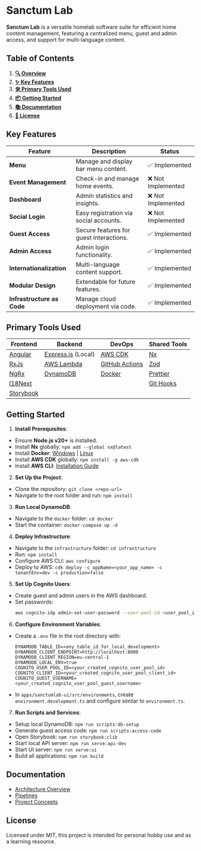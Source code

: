 # Sanctum Lab

**Sanctum Lab** is a versatile homelab software suite for efficient home content management, featuring a centralized menu, guest and admin access, and support for multi-language content.

## Table of Contents

1. **[🔍 Overview](#sanctum-lab)**
2. **[✨ Key Features](#key-features)**
3. **[🛠️ Primary Tools Used](#primary-tools-used)**
4. **[📦 Getting Started](#getting-started)**
5. **[📚 Documentation](#documentation)**
6. **[📜 License](#license)**

## Key Features

| **Feature**                | **Description**                         | **Status**         |
| -------------------------- | --------------------------------------- | ------------------ |
| **Menu**                   | Manage and display bar menu content.    | ✅ Implemented     |
| **Event Management**       | Check-in and manage home events.        | ❌ Not Implemented |
| **Dashboard**              | Admin statistics and insights.          | ❌ Not Implemented |
| **Social Login**           | Easy registration via social accounts.  | ❌ Not Implemented |
| **Guest Access**           | Secure features for guest interactions. | ✅ Implemented     |
| **Admin Access**           | Admin login functionality.              | ✅ Implemented     |
| **Internationalization**   | Multi-language content support.         | ✅ Implemented     |
| **Modular Design**         | Extendable for future features.         | ✅ Implemented     |
| **Infrastructure as Code** | Manage cloud deployment via code.       | ✅ Implemented     |

## Primary Tools Used

| **Frontend**                           | **Backend**                                  | **DevOps**                                            | **Shared Tools**                                                      |
| -------------------------------------- | -------------------------------------------- | ----------------------------------------------------- | --------------------------------------------------------------------- |
| [Angular](https://angular.io/)         | [Express.js](https://expressjs.com/) (Local) | [AWS CDK](https://aws.amazon.com/cdk/)                | [Nx](https://nx.dev/)                                                 |
| [RxJs](https://rxjs.dev/)              | [AWS Lambda](https://aws.amazon.com/lambda/) | [GitHub Actions](https://github.com/features/actions) | [Zod](https://zod.dev/)                                               |
| [NgRx](https://ngrx.io/)               | [DynamoDB](https://aws.amazon.com/dynamodb/) | [Docker](https://www.docker.com/)                     | [Prettier](https://prettier.io/)                                      |
| [I18Next](https://www.i18next.com/)    |                                              |                                                       | [Git Hooks](https://git-scm.com/book/en/v2/Customizing-Git-Git-Hooks) |
| [Storybook](https://storybook.js.org/) |                                              |                                                       |                                                                       |

## Getting Started

1. **Install Prerequisites**:

-   Ensure **Node.js v20+** is installed.
-   Install **Nx** globally: `npm add --global nx@latest`
-   Install **Docker**: [Windows](https://docs.docker.com/desktop/setup/install/windows-install/) | [Linux](https://docs.docker.com/desktop/setup/install/linux/)
-   Install **AWS CDK** globally: `npm install -g aws-cdk`
-   Install **AWS CLI**: [Installation Guide](https://docs.aws.amazon.com/cli/latest/userguide/getting-started-install.html)

2. **Set Up the Project**:

-   Clone the repository: `git clone <repo-url>`
-   Navigate to the root folder and run: `npm install`

3. **Run Local DynamoDB**:

-   Navigate to the `docker` folder: `cd docker`
-   Start the container: `docker-compose up -d`

4. **Deploy Infrastructure**:

-   Navigate to the `infrastructure` folder: `cd infrastructure`
-   Run: `npm install`
-   Configure AWS CLI: `aws configure`
-   Deploy to AWS: `cdk deploy -c appName=<your_app_name> -c tenantEnv=dev -c production=false`

5. **Set Up Cognito Users**:

-   Create guest and admin users in the AWS dashboard.
-   Set passwords:
    ```sh
    aws cognito-idp admin-set-user-password --user-pool-id <user_pool_id> --username <your_user> --password <new_password> --permanent
    ```

6. **Configure Environment Variables**:

-   Create a `.env` file in the root directory with:
    ```dotenv
    DYNAMODB_TABLE_ID=<any_table_id_for_local_development>
    DYNAMODB_CLIENT_ENDPOINT=http://localhost:8000
    DYNAMODB_CLIENT_REGION=eu-central-1
    DYNAMODB_LOCAL_ENV=true
    COGNITO_USER_POOL_ID=<your_created_cognito_user_pool_id>
    COGNITO_CLIENT_ID=<your_created_cognito_user_pool_client_id>
    COGNITO_GUEST_USERNAME=<your_created_cognito_user_pool_guest_username>
    ```
-   In `apps/sanctumlab-ui/src/environments`, create `environment.development.ts` and configure similar to `environment.ts`.

7. **Run Scripts and Services**:

-   Setup local DynamoDB: `npm run scripts:db-setup`
-   Generate guest access code: `npm run scripts:access-code`
-   Open Storybook: `npm run storybook:clib`
-   Start local API server: `npm run serve:api-dev`
-   Start UI server: `npm run serve:ui`
-   Build all applications: `npm run build`

## Documentation

-   [Architecture Overview](docs/architecture.md)
-   [Pipelines](docs/pipelines.md)
-   [Project Concepts](docs/concepts.md)

## License

Licensed under MIT, this project is intended for personal hobby use and as a learning resource.
